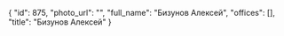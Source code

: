 {
    "id": 875,
    "photo_url": "",
    "full_name": "Бизунов Алексей",
    "offices": [],
    "title": "Бизунов Алексей"
}